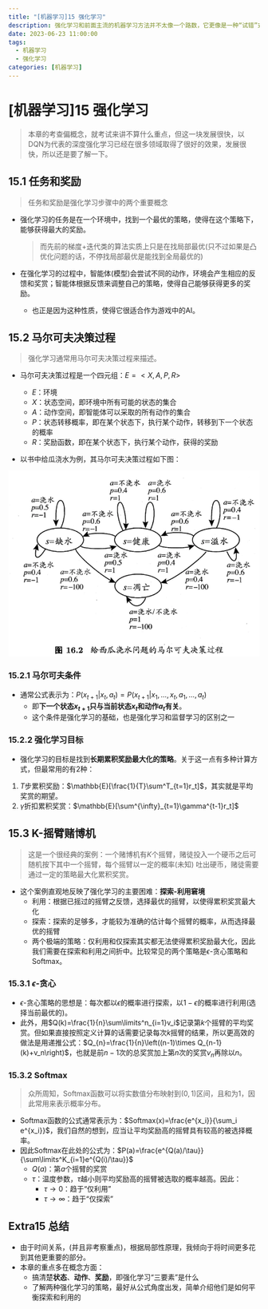 ```yaml
---
title: "[机器学习]15 强化学习"
description: 强化学习和前面主流的机器学习方法并不太像一个路数，它更像是一种“试错”式的学习，以目标为导向，通过不断的尝试，来尝试找到最优的策略。
date: 2023-06-23 11:00:00
tags:
  - 机器学习
  - 强化学习
categories: [机器学习]
---
```


# [机器学习]15 强化学习

> 本章的考查偏概念，就考试来讲不算什么重点，但这一块发展很快，以DQN为代表的深度强化学习已经在很多领域取得了很好的效果，发展很快，所以还是要了解一下。

## 15.1 任务和奖励

> 任务和奖励是强化学习步骤中的两个重要概念

* 强化学习的任务是在一个环境中，找到一个最优的策略，使得在这个策略下，能够获得最大的奖励。
  > 而先前的梯度+迭代类的算法实质上只是在找局部最优(只不过如果是凸优化问题的话，不停找局部最优是能找到全局最优的)

* 在强化学习的过程中，智能体(模型)会尝试不同的动作，环境会产生相应的反馈和奖赏；智能体根据反馈来调整自己的策略，使得自己能够获得更多的奖励。
    * 也正是因为这种性质，使得它很适合作为游戏中的AI。

## 15.2 马尔可夫决策过程

> 强化学习通常用马尔可夫决策过程来描述。

* 马尔可夫决策过程是一个四元组：$E=<X,A,P,R>$
    * $E$：环境
    * $X$：状态空间，即环境中所有可能的状态的集合
    * $A$：动作空间，即智能体可以采取的所有动作的集合
    * $P$：状态转移概率，即在某个状态下，执行某个动作，转移到下一个状态的概率
    * $R$：奖励函数，即在某个状态下，执行某个动作，获得的奖励

* 以书中给瓜浇水为例，其马尔可夫决策过程如下图：

![浇水问题的马尔可夫决策过程](./强化学习_浇水问题的马尔可夫决策过程.webp)

### 15.2.1 马尔可夫条件

* 通常公式表示为：$P(x_{t+1}\vert x_t,a_t)=P(x_{t+1}\vert x_1,...,x_t,a_1,...,a_t)$
    * 即**下一个状态$x_{t+1}$只与当前状态$x_t$和动作$a_t$有关**。
    * 这个条件是强化学习的基础，也是强化学习和监督学习的区别之一

### 15.2.2 强化学习目标

* 强化学习的目标是找到**长期累积奖励最大化的策略**。关于这一点有多种计算方式，但最常用的有2种：

1. $T$步累积奖励：$\mathbb{E}[\frac{1}{T}\sum^T_{t=1}r_t]$，其实就是平均奖赏的期望。
2. $\gamma$折扣累积奖赏：$\mathbb{E}[\sum^{\infty}_{t=1}\gamma^{t-1}r_t]$

## 15.3 K-摇臂赌博机

> 这是一个很经典的案例：一个赌博机有$K$个摇臂，赌徒投入一个硬币之后可随机按下其中一个摇臂，每个摇臂以一定的概率(未知)
> 吐出硬币，赌徒需要通过一定的策略最大化累积奖赏。

* 这个案例直观地反映了强化学习的主要困难：**探索-利用窘境**
    * 利用：根据已摇过的摇臂之反馈，选择最优的摇臂，以使得累积奖赏最大化
    * 探索：探索的足够多，才能较为准确的估计每个摇臂的概率，从而选择最优的摇臂
    * 两个极端的策略：仅利用和仅探索其实都无法使得累积奖励最大化，因此我们需要在探索和利用之间折中。比较常见的两个策略是$\epsilon$-贪心策略和Softmax。

### 15.3.1 $\epsilon$-贪心

* $\epsilon$-贪心策略的思想是：每次都以$\epsilon$的概率进行探索，以$1-\epsilon$的概率进行利用(选择当前最优的)。
* 此外，用$Q(k)=\frac{1}{n}\sum\limits^n_{i=1}v_i$记录第$k$个摇臂的平均奖赏。但如果直接按照定义计算的话需要记录每次$k$摇臂的结果，所以更高效的做法是用递推公式：$Q_{n}=\frac{1}{n}\left((n-1)\times Q_{n-1}(k)+v_n\right)$，也就是前$n-1$次的总奖赏加上第$n$次的奖赏$v_n$再除以$n$。

### 15.3.2 Softmax

> 众所周知，Softmax函数可以将实数值分布映射到$(0,1)$区间，且和为1，因此常用来表示概率分布。

* Softmax函数的公式通常表示为：$Softmax(x)=\frac{e^{x_i}}{\sum_i e^{x_i}}$，我们自然的想到，应当让平均奖励高的摇臂具有较高的被选择概率。
* 因此Softmax在此处的公式为：$P(a)=\frac{e^{Q(a)/\tau}}{\sum\limits^K_{i=1}e^{Q(i)/\tau}}$
    * $Q(a)$：第$a$个摇臂的奖赏
    * $\tau$：温度参数，$\tau$越小则平均奖励高的摇臂被选取的概率越高。因此：
        * $\tau\rightarrow0$：趋于“仅利用”
        * $\tau\rightarrow\infty$：趋于“仅探索”

## Extra15 总结

* 由于时间关系，(并且非考察重点)，根据局部性原理，我倾向于将时间更多花到其他更重要的部分。
* 本章的重点多在概念方面：
    * 搞清楚**状态**、**动作**、**奖励**，即强化学习“三要素”是什么
    * 了解两种强化学习的策略，最好从公式角度出发，简单介绍他们是如何平衡探索和利用的
